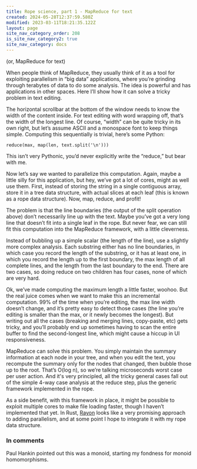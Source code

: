 ```yaml
---
title: Rope science, part 1 - MapReduce for text
created: 2024-05-28T12:37:59.580Z
modified: 2023-03-11T18:21:35.122Z
layout: page
site_nav_category_order: 208
is_site_nav_category2: true
site_nav_category: docs
---
```


(or, MapReduce for text)

When people think of MapReduce, they usually think of it as a tool for exploiting parallelism in “big data” applications, where you’re grinding through terabytes of data to do some analysis. The idea is powerful and has applications in other spaces. Here I’ll show how it can solve a tricky problem in text editing.

The horizontal scrollbar at the bottom of the window needs to know the width of the content inside. For text editing with word wrapping off, that’s the width of the longest line. Of course, “width” can be quite tricky in its own right, but let’s assume ASCII and a monospace font to keep things simple. Computing this sequentially is trivial, here’s some Python:

```
reduce(max, map(len, text.split('\n')))
```

This isn’t very Pythonic, you’d never explicitly write the “reduce,” but bear with me.

Now let’s say we wanted to parallelize this computation. Again, maybe a little silly for this application, but hey, we’ve got a lot of cores, might as well use them. First, instead of storing the string in a single contiguous array, store it in a tree data structure, with actual slices at each leaf (this is known as a rope data structure). Now, map, reduce, and profit!

The problem is that the line boundaries (the output of the split operation above) don’t necessarily line up with the text. Maybe you’ve got a very long line that doesn’t fit into a single leaf in the rope. But never fear, we can still fit this computation into the MapReduce framework, with a little cleverness.

Instead of bubbling up a simple scalar (the length of the line), use a slightly more complex analysis. Each substring either has no line boundaries, in which case you record the length of the substring, or it has at least one, in which you record the length up to the first boundary, the max length of all complete lines, and the length from the last boundary to the end. There are two cases, so doing reduce on two children has four cases, none of which are very hard.

Ok, we’ve made computing the maximum length a little faster, woohoo. But the real juice comes when we want to make this an incremental computation. 99% of the time when you’re editing, the max line width doesn’t change, and it’s pretty easy to detect those cases (the line you’re editing is smaller than the max, or it newly becomes the longest). But writing out all the cases (breaking and merging lines, copy-paste, etc) gets tricky, and you’ll probably end up sometimes having to scan the entire buffer to find the second-longest line, which might cause a hiccup in UI responsiveness.

MapReduce can solve this problem. You simply maintain the summary information at each node in your tree, and when you edit the text, you recompute the summary only for the nodes that changed, then bubble those up to the root. That’s O(log n), so we’re talking microseconds worst case per user action. And it's very principled, all the tricky general cases fall out of the simple 4-way case analysis at the reduce step, plus the generic framework implemented in the rope.

As a side benefit, with this framework in place, it might be possible to exploit multiple cores to make file loading faster, though I haven’t implemented that yet. In Rust, [Rayon](http://smallcultfollowing.com/babysteps/blog/2015/12/18/rayon-data-parallelism-in-rust/) looks like a very promising approach to adding parallelism, and at some point I hope to integrate it with my rope data structure.

### In comments

Paul Hankin pointed out this was a monoid, starting my fondness for
monoid homomorphisms.
